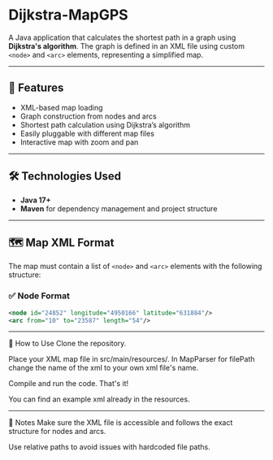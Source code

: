 # Dijkstra-MapGPS

A Java application that calculates the shortest path in a graph using **Dijkstra's algorithm**. The graph is defined in an XML file using custom `<node>` and `<arc>` elements, representing a simplified map.

---

## 🚀 Features

- XML-based map loading
- Graph construction from nodes and arcs
- Shortest path calculation using Dijkstra’s algorithm
- Easily pluggable with different map files
- Interactive map with zoom and pan

---

## 🛠 Technologies Used

- **Java 17+**
- **Maven** for dependency management and project structure

---

## 🗺️ Map XML Format

The map must contain a list of `<node>` and `<arc>` elements with the following structure:

### ✅ Node Format

```xml
<node id="24852" longitude="4950166" latitude="631884"/>
<arc from="10" to="23587" length="54"/>
```

---

🔧 How to Use
Clone the repository.

Place your XML map file in src/main/resources/.
In MapParser for filePath change the name of the xml to your own xml file's name. 

Compile and run the code.
That's it!

You can find an example xml already in the resources.

---

📌 Notes
Make sure the XML file is accessible and follows the exact structure for nodes and arcs.

Use relative paths to avoid issues with hardcoded file paths.


